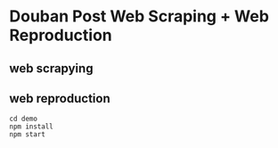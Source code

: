 # Douban Post Web Scraping + Web Reproduction

## web scrapying




## web reproduction 
```
cd demo
npm install
npm start
```


